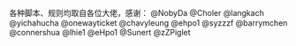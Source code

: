 各种脚本、规则均取自各位大佬，感谢：
@NobyDa
@Choler
@langkach
@yichahucha
@onewayticket
@chavyleung
@ehpo1
@syzzzf
@barrymchen
@connershua
@lhie1
@eHpo1
@Sunert
@zZPiglet